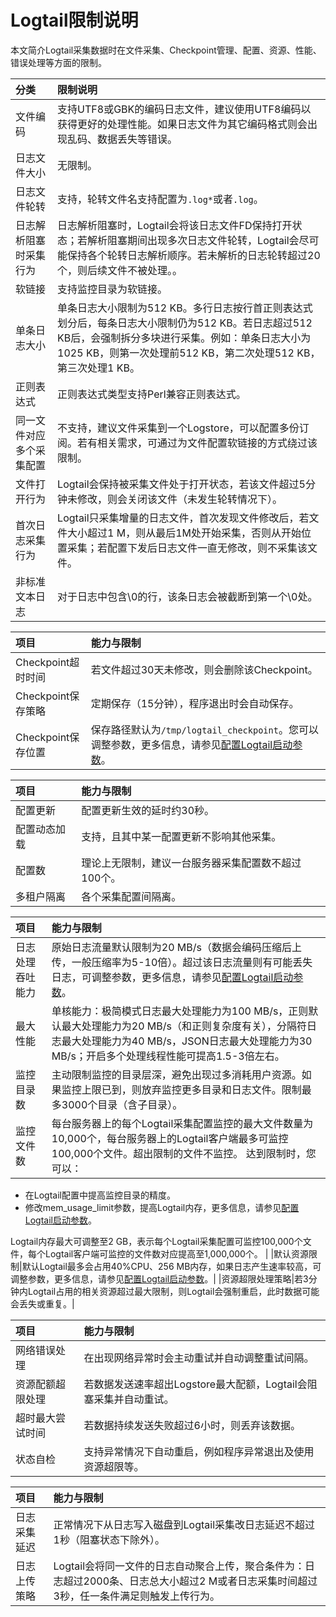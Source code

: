 # Logtail限制说明

本文简介Logtail采集数据时在文件采集、Checkpoint管理、配置、资源、性能、错误处理等方面的限制。

|分类|限制说明|
|:-|:---|
|文件编码|支持UTF8或GBK的编码日志文件，建议使用UTF8编码以获得更好的处理性能。如果日志文件为其它编码格式则会出现乱码、数据丢失等错误。|
|日志文件大小|无限制。|
|日志文件轮转|支持，轮转文件名支持配置为`.log*`或者`.log`。|
|日志解析阻塞时采集行为|日志解析阻塞时，Logtail会将该日志文件FD保持打开状态；若解析阻塞期间出现多次日志文件轮转，Logtail会尽可能保持各个轮转日志解析顺序。若未解析的日志轮转超过20个，则后续文件不被处理。。|
|软链接|支持监控目录为软链接。|
|单条日志大小|单条日志大小限制为512 KB。多行日志按行首正则表达式划分后，每条日志大小限制仍为512 KB。若日志超过512 KB后，会强制拆分多块进行采集。例如：单条日志大小为1025 KB，则第一次处理前512 KB，第二次处理512 KB，第三次处理1 KB。|
|正则表达式|正则表达式类型支持Perl兼容正则表达式。|
|同一文件对应多个采集配置|不支持，建议文件采集到一个Logstore，可以配置多份订阅。若有相关需求，可通过为文件配置软链接的方式绕过该限制。|
|文件打开行为|Logtail会保持被采集文件处于打开状态，若该文件超过5分钟未修改，则会关闭该文件（未发生轮转情况下）。|
|首次日志采集行为|Logtail只采集增量的日志文件，首次发现文件修改后，若文件大小超过1 M，则从最后1M处开始采集，否则从开始位置采集；若配置下发后日志文件一直无修改，则不采集该文件。|
|非标准文本日志|对于日志中包含\\0的行，该条日志会被截断到第一个\\0处。|

|项目|能力与限制|
|:-|:----|
|Checkpoint超时时间|若文件超过30天未修改，则会删除该Checkpoint。|
|Checkpoint保存策略|定期保存（15分钟），程序退出时会自动保存。|
|Checkpoint保存位置|保存路径默认为`/tmp/logtail_checkpoint`。您可以调整参数，更多信息，请参见[配置Logtail启动参数](/intl.zh-CN/数据采集/Logtail采集/安装/配置Logtail启动参数.md)。|

|项目|能力与限制|
|:-|:----|
|配置更新|配置更新生效的延时约30秒。|
|配置动态加载|支持，且其中某一配置更新不影响其他采集。|
|配置数|理论上无限制，建议一台服务器采集配置数不超过100个。|
|多租户隔离|各个采集配置间隔离。|

|项目|能力与限制|
|:-|:----|
|日志处理吞吐能力|原始日志流量默认限制为20 MB/s（数据会编码压缩后上传，一般压缩率为5-10倍）。超过该日志流量则有可能丢失日志，可调整参数，更多信息，请参见[配置Logtail启动参数](/intl.zh-CN/数据采集/Logtail采集/安装/配置Logtail启动参数.md)。|
|最大性能|单核能力：极简模式日志最大处理能力为100 MB/s，正则默认最大处理能力为20 MB/s（和正则复杂度有关），分隔符日志最大处理能力为40 MB/s，JSON日志最大处理能力为30 MB/s；开启多个处理线程性能可提高1.5-3倍左右。|
|监控目录数|主动限制监控的目录层深，避免出现过多消耗用户资源。如果监控上限已到，则放弃监控更多目录和日志文件。限制最多3000个目录（含子目录）。|
|监控文件数|每台服务器上的每个Logtail采集配置监控的最大文件数量为10,000个，每台服务器上的Logtail客户端最多可监控100,000个文件。超出限制的文件不监控。 达到限制时，您可以：

-   在Logtail配置中提高监控目录的精度。
-   修改mem\_usage\_limit参数，提高Logtail内存，更多信息，请参见[配置Logtail启动参数](/intl.zh-CN/数据采集/Logtail采集/安装/配置Logtail启动参数.md)。

Logtail内存最大可调整至2 GB，表示每个Logtail采集配置可监控100,000个文件，每个Logtail客户端可监控的文件数对应提高至1,000,000个。 |
|默认资源限制|默认Logtail最多会占用40%CPU、256 MB内存，如果日志产生速率较高，可调整参数，更多信息，请参见[配置Logtail启动参数](/intl.zh-CN/数据采集/Logtail采集/安装/配置Logtail启动参数.md)。|
|资源超限处理策略|若3分钟内Logtail占用的相关资源超过最大限制，则Logtail会强制重启，此时数据可能会丢失或重复。|

|项目|能力与限制|
|:-|:----|
|网络错误处理|在出现网络异常时会主动重试并自动调整重试间隔。|
|资源配额超限处理|若数据发送速率超出Logstore最大配额，Logtail会阻塞采集并自动重试。|
|超时最大尝试时间|若数据持续发送失败超过6小时，则丢弃该数据。|
|状态自检|支持异常情况下自动重启，例如程序异常退出及使用资源超限等。|

|项目|能力与限制|
|:-|:----|
|日志采集延迟|正常情况下从日志写入磁盘到Logtail采集改日志延迟不超过1秒（阻塞状态下除外）。|
|日志上传策略|Logtail会将同一文件的日志自动聚合上传，聚合条件为：日志超过2000条、日志总大小超过2 M或者日志采集时间超过3秒，任一条件满足则触发上传行为。|

